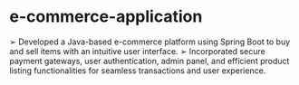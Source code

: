 # e-commerce-application
➢ Developed a Java-based e-commerce platform using Spring Boot to buy and sell items with an intuitive user interface.
➢ Incorporated secure payment gateways, user authentication, admin panel, and efficient product listing functionalities for seamless transactions and user experience.
